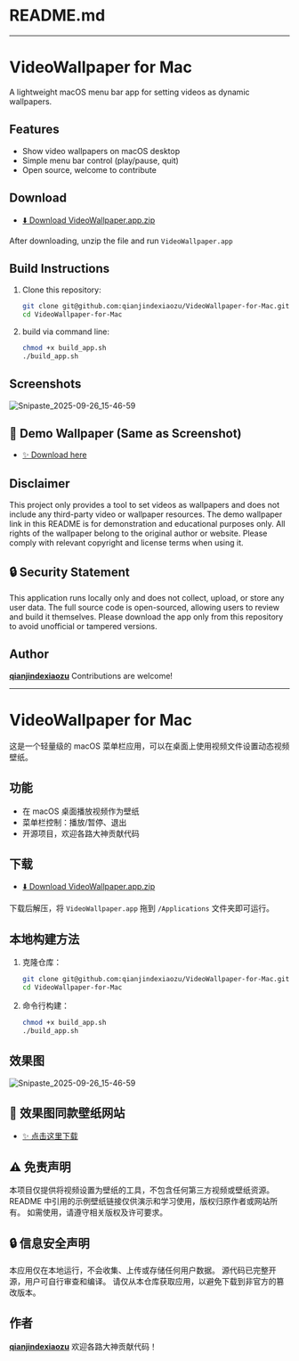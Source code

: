 # README.md

---
# VideoWallpaper for Mac

A lightweight macOS menu bar app for setting videos as dynamic wallpapers.

## Features
- Show video wallpapers on macOS desktop
- Simple menu bar control (play/pause, quit)
- Open source, welcome to contribute

## Download

- [⬇️ Download VideoWallpaper.app.zip](https://github.com/qianjindexiaozu/VideoWallpaper-for-Mac/raw/main/VideoWallpaper.app.zip)

After downloading, unzip the file and run `VideoWallpaper.app`


## Build Instructions
1. Clone this repository:
   ```bash
   git clone git@github.com:qianjindexiaozu/VideoWallpaper-for-Mac.git
   cd VideoWallpaper-for-Mac
   ```

1. build via command line:

   ```bash
   chmod +x build_app.sh
   ./build_app.sh
   ```
## Screenshots

![Snipaste_2025-09-26_15-46-59](./picture/Snipaste_2025-09-26_15-46-59.png)

## 🌆 Demo Wallpaper (Same as Screenshot)

- [✨ Download here](https://mylivewallpapers.com/city/firefly-secret-base-honkai-star-rail-live-wallpaper/)

## Disclaimer

This project only provides a tool to set videos as wallpapers and does not include any third-party video or wallpaper resources.
The demo wallpaper link in this README is for demonstration and educational purposes only.
All rights of the wallpaper belong to the original author or website. Please comply with relevant copyright and license terms when using it.

## 🔒 Security Statement
This application runs locally only and does not collect, upload, or store any user data.
The full source code is open-sourced, allowing users to review and build it themselves.
Please download the app only from this repository to avoid unofficial or tampered versions.

## Author

[**qianjindexiaozu**](https://github.com/qianjindexiaozu)
Contributions are welcome!

---

# VideoWallpaper for Mac

这是一个轻量级的 macOS 菜单栏应用，可以在桌面上使用视频文件设置动态视频壁纸。

## 功能

* 在 macOS 桌面播放视频作为壁纸
* 菜单栏控制：播放/暂停、退出
* 开源项目，欢迎各路大神贡献代码

## 下载

- [⬇️ Download VideoWallpaper.app.zip](https://github.com/qianjindexiaozu/VideoWallpaper-for-Mac/raw/main/VideoWallpaper.app.zip)

下载后解压，将 `VideoWallpaper.app` 拖到 `/Applications` 文件夹即可运行。


## 本地构建方法

1. 克隆仓库：

   ```bash
   git clone git@github.com:qianjindexiaozu/VideoWallpaper-for-Mac.git
   cd VideoWallpaper-for-Mac
   ```

3. 命令行构建：

   ```bash
   chmod +x build_app.sh
   ./build_app.sh
   ```

## 效果图

![Snipaste_2025-09-26_15-46-59](./picture/Snipaste_2025-09-26_15-46-59.png)


## 🌆 效果图同款壁纸网站

- [✨ 点击这里下载](https://mylivewallpapers.com/city/firefly-secret-base-honkai-star-rail-live-wallpaper/)

## ⚠️ 免责声明

本项目仅提供将视频设置为壁纸的工具，不包含任何第三方视频或壁纸资源。
README 中引用的示例壁纸链接仅供演示和学习使用，版权归原作者或网站所有。
如需使用，请遵守相关版权及许可要求。

## 🔒 信息安全声明

本应用仅在本地运行，不会收集、上传或存储任何用户数据。
源代码已完整开源，用户可自行审查和编译。
请仅从本仓库获取应用，以避免下载到非官方的篡改版本。

## 作者

[**qianjindexiaozu**](https://github.com/qianjindexiaozu)
欢迎各路大神贡献代码！

